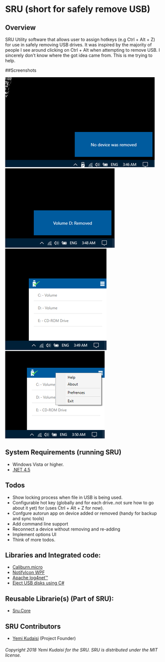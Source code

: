 # SRU (short for safely remove USB)
## Overview
SRU Utility software that allows user to assign hotkeys (e.g Ctrl + Alt + Z) for use in safely removing USB drives. It was inspired by the majority of people I see around clicking on Ctrl + Alt when attempting to remove USB. I sincerely don't know where the got idea came from. This is me trying to help.

##Screenshots

![No removable device toast notification for hotkeys](images/no-device-toast.png)
![Device removal toast notification for hotkeys](images/volume-removed-toast.png)
![Options window activated on taskbar icon double click](images/options-window.png)
![Options windows menu](images/options-window-context-menu.png)

## System Requirements (running SRU)
 - Windows Vista or higher.
 - [.NET 4.5](http://www.microsoft.com/en-au/download/details.aspx?id=30653)
 
 ## Todos
 - Show locking process when file in USB is being used.
 - Configurable hot key (globally and for each drive..not sure how to go about it yet) for (uses Ctrl + Alt + Z for now).
 - Confgure autorun app on device added or removed (handy for backup and sync tools)
 - Add command line support
 - Reconnect a device without removing and re-adding
 - Implement options UI
 - Think of more todos.
 
 
 ## Libraries and Integrated code:

* [Caliburn.micro](https://caliburnmicro.com/)
* [NotifyIcon WPF](https://bitbucket.org/hardcodet/notifyicon-wpf/src)
* [Apache log4net™](https://logging.apache.org/log4net/)
* [Eject USB disks using C#](https://www.codeproject.com/Articles/13530/Eject-USB-disks-using-C)

## Reusable Librarie(s) (Part of SRU):

* [Sru.Core](https://github.com/yemikudaisi/safely-remove-usb/tree/master/Sru.Core)

## SRU Contributors

* [Yemi Kudaisi](https://github.com/yemikudaisi/) (Project Founder)

###### Copyright 2018 Yemi Kudaisi for the SRU. SRU is distributed under the MIT license.

